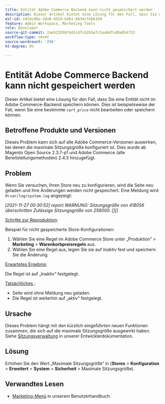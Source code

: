```yaml
---
title: Entität Adobe Commerce Backend kann nicht gespeichert werden
description: Dieser Artikel bietet eine Lösung für den Fall, dass Sie eine Entität nicht im Adobe Commerce-Backend speichern können. Dies ist beispielsweise der Fall, wenn Sie eine bestimmte Regel „cart_price“ nicht bearbeiten oder speichern können.
exl-id: e45dc88a-2da0-4524-bd61-6634cfebb169
feature: Admin Workspace, Marketing Tools
role: Developer
source-git-commit: 2aeb2355b74d1cdfc62b5e7c5aa04fcd0a654733
workflow-type: tm+mt
source-wordcount: '256'
ht-degree: 0%

---
```


# Entität Adobe Commerce Backend kann nicht gespeichert werden

Dieser Artikel bietet eine Lösung für den Fall, dass Sie eine Entität nicht im Adobe Commerce-Backend speichern können. Dies ist beispielsweise der Fall, wenn Sie eine bestimmte `cart_price` nicht bearbeiten oder speichern können.

## Betroffene Produkte und Versionen

Dieses Problem kann sich auf alle Adobe Commerce-Versionen auswirken, bei denen die maximale Sitzungsgröße konfiguriert ist. Dies wurde ab Magento Open Source 2.3.7-p1 und Adobe Commerce (alle Bereitstellungsmethoden) 2.4.3 hinzugefügt.


## Problem

Wenn Sie versuchen, Ihren Store neu zu konfigurieren, wird die Seite neu geladen und Ihre Änderungen werden nicht gespeichert. Eine Meldung wird in `var/log/system.log` angezeigt:

*[2021-11-27 00:30:52] report.WARNUNG: Sitzungsgröße von 418056 überschritten Zulässige Sitzungsgröße von 256000. [][]*

<u>Schritte zur Reproduktion</u>:

Beispiel für nicht gespeicherte Store-Konfigurationen:

1. Wählen Sie eine Regel im Adobe Commerce Store unter „Produktion“ > **Marketing** > **Warenkorbpreisregeln** aus.
1. Wählen Sie eine Regel aus, legen Sie sie auf *Inaktiv* fest und speichern Sie die Änderung.

<u>Erwartetes Ergebnis</u>:

Die Regel ist auf „Inaktiv“ festgelegt.

<u>Tatsächliches </u>:

* Seite wird ohne Meldung neu geladen.
* Die Regel ist weiterhin auf „aktiv“ festgelegt.

## Ursache

Dieses Problem hängt mit den kürzlich eingeführten neuen Funktionen zusammen, die sich auf die maximale Sitzungsgröße ausgewirkt haben. Siehe [Sitzungsverwaltung](https://experienceleague.adobe.com/de/docs/commerce-admin/systems/security/security-session-management) in unserer Entwicklerdokumentation.

## Lösung

Erhöhen Sie den Wert „Maximale Sitzungsgröße“ in (**Stores** > **Konfiguration** > **Erweitert** > **System** > **Sicherheit** > Maximale Sitzungsgröße).

## Verwandtes Lesen

* [Marketing-Menü](https://experienceleague.adobe.com/de/docs/commerce-admin/marketing/marketing-menu) in unserem Benutzerhandbuch.
